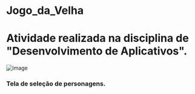 # Jogo_da_Velha
# Atividade realizada na disciplina de "Desenvolvimento de Aplicativos".



![image](https://user-images.githubusercontent.com/101808175/159576838-f84d29e0-52d1-400c-8af6-41f5e5c4aca5.png)
### Tela de seleção de personagens.
